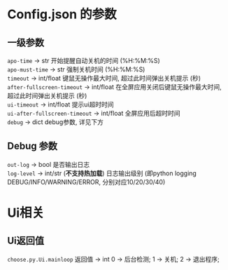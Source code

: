 # Config.json 的参数

## 一级参数

`apo-time` -> str 开始提醒自动关机的时间 (%H:%M:%S) <br>
`apo-must-time` -> str 强制关机时间 (%H:%M:%S) <br>
`timeout` -> int/float 键鼠无操作最大时间, 超过此时间弹出关机提示 (秒) <br>
`after-fullscreen-timeout` -> int/float 在全屏应用关闭后键鼠无操作最大时间, 超过此时间弹出关机提示 (秒) <br>
`ui-timeout` -> int/float 提示ui超时时间 <br>
`ui-after-fullscreen-timeout` -> int/float 全屏应用后超时时间 <br>
`debug` -> dict debug参数, 详见下方 <br>

## Debug 参数

`out-log` -> bool 是否输出日志 <br>
`log-level` -> int/str (**不支持热加载**) 日志输出级别 (即python logging DEBUG/INFO/WARNING/ERROR, 分别对应10/20/30/40) <br>


# Ui相关
## Ui返回值
`choose.py.Ui.mainloop` 返回值 -> int 0 -> 后台检测; 1 -> 关机; 2 -> 退出程序; <br>


